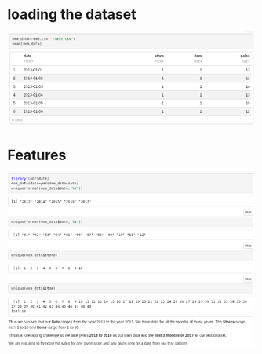 # loading the dataset
![loading the dataset](https://raw.githubusercontent.com/Aviator16/Store-Item-Demand-analysis/main/Images/1%20NB1.png)

# Features
![features](https://raw.githubusercontent.com/Aviator16/Store-Item-Demand-analysis/main/Images/2%20NB1.png)
